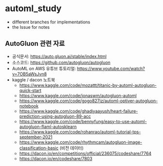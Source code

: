 # automl_study

- different branches for implementations
- the Issue for notes

## AutoGluon 관련 자료
- 공식문서: https://auto.gluon.ai/stable/index.html
- 소스코드: https://github.com/autogluon/autogluon
- AutoML on AWS 유튜브 튜토리얼: https://www.youtube.com/watch?v=7OB5aWsJvn8
- kaggle / dacon 노트북
    - https://www.kaggle.com/code/mozattt/titanic-by-automl-autogluon-quick-start
    - https://www.kaggle.com/code/jonaswm/autogluon-automl
    - https://www.kaggle.com/code/gogo827jz/automl-optiver-autogluon-notebook
    - https://www.kaggle.com/code/ghadiyaayush/heart-failure-prediction-using-autogluon-89-acc
    - https://www.kaggle.com/code/bennyfung/easy-to-use-automl-autogluon-flaml-autosklearn
    - https://www.kaggle.com/code/rohanrao/automl-tutorial-tps-september-2021
    - https://www.kaggle.com/code/rhythmcam/autogluon-image-classification-basic (비전 데이터)
    - https://dacon.io/en/competitions/official/236075/codeshare/7764
    - https://dacon.io/en/codeshare/7803
